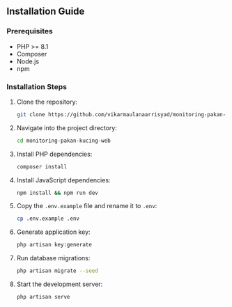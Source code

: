 ## Installation Guide

### Prerequisites

-   PHP >= 8.1
-   Composer
-   Node.js
-   npm

### Installation Steps

1. Clone the repository:

    ```bash
    git clone https://github.com/vikarmaulanaarrisyad/monitoring-pakan-kucing-web.git
    ```

2. Navigate into the project directory:

    ```bash
    cd monitoring-pakan-kucing-web
    ```

3. Install PHP dependencies:

    ```bash
    composer install
    ```

4. Install JavaScript dependencies:

    ```bash
    npm install && npm run dev
    ```

5. Copy the `.env.example` file and rename it to `.env`:

    ```bash
    cp .env.example .env
    ```

6. Generate application key:

    ```bash
    php artisan key:generate
    ```

7. Run database migrations:

    ```bash
    php artisan migrate --seed
    ```

8. Start the development server:
    ```bash
    php artisan serve
    ```

